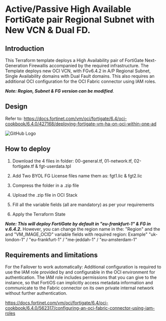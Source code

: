 # Active/Passive High Available FortiGate pair Regional Subnet with New VCN & Dual FD. 

## Introduction

This Terraform template deploys a High Availability pair of FortiGate Next-Generation Firewallis accompanied by the required infrastructure.
The Template deploys new OCI VCN, with FGv6.4.2 in A/P Regional Subnet, Single Availability domains with Dual Fault domains.
This also requires an additional OCI configuration for the OCI Fabric connector using IAM roles.

**_Note: Region, Subnet & FG version can be modified_**.

## Design

Refer to: https://docs.fortinet.com/vm/oci/fortigate/6.4/oci-cookbook/6.4.0/427168/deploying-fortigate-vm-ha-on-oci-within-one-ad 

![GitHub Logo](https://user-images.githubusercontent.com/64405031/90371151-91372480-e07f-11ea-915e-9abc0a595418.png)

## How to deploy

1. Download the 4 files in folder: 00-general.tf, 01-network.tf, 02-fortigate.tf & fgt-userdata.tpl 

2. Add Two BYOL FG License files name them as: fgt1.lic  &  fgt2.lic
3. Compress the folder in a .zip file 
4. Upload the .zip file in OCI Stack
5. Fill all the variable fields (all are mandatory) as per your requirements 
6. Apply the Terraform State 

**_Note: This will deploy FortiGate by default in "eu-frankfurt-1" & FG in v.6.4.2_.**
However, you can change the region name in the: "Region" and the and "VM_IMAGE_OCID" variable fields with required region:
Example"  "uk-london-1" / "eu-frankfurt-1" / "me-jeddah-1" / "eu-amsterdam-1"

## Requirements and limitations

For the Failover to work automatically: Additional configuration is required to use the IAM role provided by and configurable in the OCI environment for authentication. The IAM role includes permissions that you can give to the instance, so that FortiOS can implicitly access metadata information and communicate to the Fabric connector on its own private internal network without further authentication.

https://docs.fortinet.com/vm/oci/fortigate/6.4/oci-cookbook/6.4.0/562317/configuring-an-oci-fabric-connector-using-iam-roles
